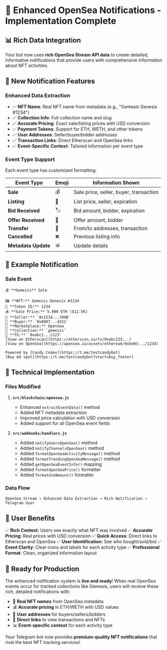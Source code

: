 # 🎉 Enhanced OpenSea Notifications - Implementation Complete

## 📊 Rich Data Integration

Your bot now uses **rich OpenSea Stream API data** to create detailed, informative notifications that provide users with comprehensive information about NFT activities.

## 🚀 New Notification Features

### **Enhanced Data Extraction**
- ✅ **NFT Name**: Real NFT name from metadata (e.g., "Gemesis Genesis #1234")
- ✅ **Collection Info**: Full collection name and slug
- ✅ **Accurate Pricing**: Exact sale/listing prices with USD conversion
- ✅ **Payment Tokens**: Support for ETH, WETH, and other tokens
- ✅ **User Addresses**: Seller/buyer/bidder addresses
- ✅ **Transaction Links**: Direct Etherscan and OpenSea links
- ✅ **Event-Specific Context**: Tailored information per event type

### **Event Type Support**
Each event type has customized formatting:

| Event Type | Emoji | Information Shown |
|------------|-------|-------------------|
| **Sale** | 💰 | Sale price, seller, buyer, transaction |
| **Listing** | 📝 | List price, seller, expiration |
| **Bid Received** | 🏷️ | Bid amount, bidder, expiration |
| **Offer Received** | 💱 | Offer amount, bidder |
| **Transfer** | 🔄 | From/to addresses, transaction |
| **Cancelled** | ❌ | Previous listing info |
| **Metadata Update** | 📊 | Update details |

## 📱 Example Notification

### Sale Event
```
💰 **Gemesis** Sale

🖼️ **NFT:** Gemesis Genesis #1234
🔢 **Token ID:** 1234
💰 **Sale Price:** 5.000 ETH ($12.5K)
👤 **Seller:** `0x1234...7890`
👤 **Buyer:** `0x0987...4321`
🏪 **Marketplace:** OpenSea
📮 **Collection:** `gemesis`
🔗 **TX:** `0xabc1...c123`
[View on Etherscan](https://etherscan.io/tx/0xabc123...)
[View on OpenSea](https://opensea.io/assets/ethereum/0xbe93.../1234)

Powered by [Candy Codex](https://t.me/testcandybot)
[Buy Ad spot](https://t.me/testcandybot?start=buy_footer)
```

## 🔧 Technical Implementation

### **Files Modified**

1. **`src/blockchain/opensea.js`**
   - Enhanced `extractEventData()` method
   - Added NFT metadata extraction
   - Improved price calculation with USD conversion
   - Added support for all OpenSea event fields

2. **`src/webhooks/handlers.js`**
   - Added `notifyUsersOpenSea()` method
   - Added `notifyChannelsOpenSea()` method
   - Added `formatOpenSeaActivityMessage()` method
   - Added `formatTrendingOpenSeaMessage()` method
   - Added `getOpenSeaEventInfo()` mapping
   - Added `formatOpenSeaPrice()` formatter
   - Added `formatUsdAmount()` formatter

### **Data Flow**
```
OpenSea Stream → Enhanced Data Extraction → Rich Notification → Telegram User
```

## 🎯 User Benefits

✅ **Rich Context**: Users see exactly what NFT was involved
✅ **Accurate Pricing**: Real prices with USD conversion
✅ **Quick Access**: Direct links to Etherscan and OpenSea
✅ **User Identification**: See who bought/sold/bid
✅ **Event Clarity**: Clear icons and labels for each activity type
✅ **Professional Format**: Clean, organized information layout

## 🚀 Ready for Production

The enhanced notification system is **live and ready**! When real OpenSea events occur for tracked collections like Gemesis, users will receive these rich, detailed notifications with:

- 🎯 **Real NFT names** from OpenSea metadata
- 💰 **Accurate pricing** in ETH/WETH with USD values
- 👤 **User addresses** for buyers/sellers/bidders
- 🔗 **Direct links** to view transactions and NFTs
- 📊 **Event-specific context** for each activity type

Your Telegram bot now provides **premium-quality NFT notifications** that rival the best NFT tracking services!